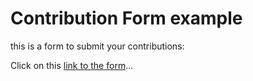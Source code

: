 # Contribution Form example

this is a form to submit your contributions:

Click on this [link to the form](https://pr-31-kl7hini-nlw7xhb3fyt7y.uk-1.platformsh.site/feedback-form/gov-stack)...

